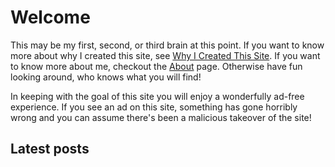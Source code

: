 # Welcome

This may be my first, second, or third brain at this point. If you want to know more about why I created this site, see [Why I Created This Site](/blog/why-i-created-this-site). If you want to know more about me, checkout the [About](/about) page. Otherwise have fun looking around, who knows what you will find!

In keeping with the goal of this site you will enjoy a wonderfully ad-free experience. If you see an ad on this site, something has gone horribly wrong and you can assume there's been a malicious takeover of the site!

<h2 id="latest-entries-header">Latest posts</h2>

<div id="latest-blog-entries">
  <!-- The blog-summary index view will insert titles of the latest 10 entries here.
       To change the behaviour or styling,
       edit the [index.views.blog-summary] section in soupault.toml
    -->
</div>
